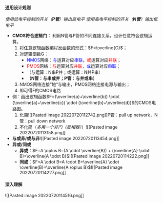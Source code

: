 #### 通用设计规则
 *使用低电平控制的开关（**P管**）输出高电平
 使用高电平控制的开关（**N管**）输出低电平*
- **CMOS符合逻辑门：** 利用N管与P管的不同连接关系，设计任意符合逻辑运算。
	1. 将任意逻辑函数编程反函数的形式：$F=\overline{G}$；
	2. 对逻辑函数G：
		- <font color=blue>NMOS</font>网络：<font color=blue>与</font>运算对应<font color=blue>串联</font>，<font color=red>或</font>运算对应<font color=red>并联</font>；
		- <font color=red>PMOS</font>网络：<font color=red>与</font>运算对应<font color=red>并联</font>，<font color=blue>或</font>运算对应<font color=blue>串联</font>；
		- （与运算：N串P并；或运算：N并P串）
		- **（N管：与串或并；P管：与并或串）**
	3. NMOS网络连接”地“与输出，PMOS网络连接电源与输出；
	4. 即可得F的CMOS电路
- 例：画出逻辑函数$F=(\overline{a}+\overline{b}) \cdot (\overline{a}+\overline{c}) \cdot (\overline{b}+\overline{d})$的CMOS电路图。
	1. 化简![[Pasted image 20220720112742.png]]P管：pull up network，N管：pull down network
	2. 不化简（*多用一个非门（反相器）*）![[Pasted image 20220720113158.png]]
- **与或非/或与非**![[Pasted image 20220720113454.png]]
- **异或/同或**
	- **异或**：$F=A \oplus B=(A \cdot \overline{B}) + (\overline{A} \cdot B)=\overline{A \odot B}$![[Pasted image 20220720114222.png]]
	- **同或**：$F=A \odot B=A \cdot B+\overline{A} \cdot \overline{B}=\overline{A \oplus B}$![[Pasted image 20220720114227.png]]
#### 深入理解
![[Pasted image 20220720114516.png]]